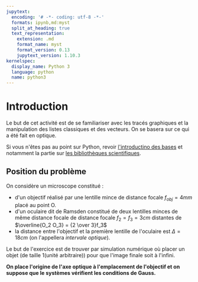 ```yaml
---
jupytext:
  encoding: '# -*- coding: utf-8 -*-'
  formats: ipynb,md:myst
  split_at_heading: true
  text_representation:
    extension: .md
    format_name: myst
    format_version: 0.13
    jupytext_version: 1.10.3
kernelspec:
  display_name: Python 3
  language: python
  name: python3
---
```

# Introduction
Le but de cet activité est de se familiariser avec les tracés graphiques et la manipulation des listes classiques et des vecteurs. On se basera sur ce qui a été fait en optique.

Si vous n'êtes pas au point sur Python, revoir [l'introductino des bases](https://stanislas.edunao.com/mod/url/view.php?id=12821) et notamment la partie sur [les bibliothèques scientifiques](https://pcsi3physiquestan.github.io/intro_python/notebook/np_vecteurs.html).

## Position du problème
On considère un microscope constitué :
* d'un objectif réalisé par une lentille mince de distance focale $f_{obj} = 4mm$ placé au point O.
* d'un oculaire dit de Ramsden constitué de deux lentilles minces de même distance focale de distance focale $f_2 = f_3 = 3cm$ distantes de $\overline{O_2 O_3} = {2 \over 3}f_3$
* la distance entre l'objectif et la première lentille de l'oculaire est $\Delta = 18cm$ (on l'appellera _intervale optique_).

Le but de l'exercice est de trouver par simulation numérique où placer un objet (de taille 1(unité arbitraire)) pour que l'image finale soit à l'infini.

__On place l'origine de l'axe optique à l'emplacement de l'objectif et on suppose que le systèmes vérifient les conditions de Gauss.__

